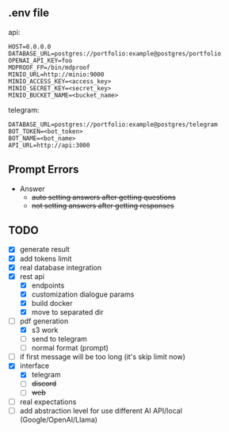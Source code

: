 ## .env file
api:
```text
HOST=0.0.0.0
DATABASE_URL=postgres://portfolio:example@postgres/portfolio
OPENAI_API_KEY=foo
MDPROOF_FP=/bin/mdproof
MINIO_URL=http://minio:9000
MINIO_ACCESS_KEY=<access_key>
MINIO_SECRET_KEY=<secret_key>
MINIO_BUCKET_NAME=<bucket_name>
```

telegram:
```text
DATABASE_URL=postgres://portfolio:example@postgres/telegram
BOT_TOKEN=<bot_token>
BOT_NAME=<bot_name>
API_URL=http://api:3000
```

## Prompt Errors
- Answer
  - ~~auto setting answers after getting questions~~
  - ~~not setting answers after getting responses~~


## TODO
- [x] generate result
- [x] add tokens limit
- [x] real database integration
- [x] rest api
  - [x] endpoints
  - [x] customization dialogue params
  - [x] build docker
  - [x] move to separated dir
- [ ] pdf generation
  - [x] s3 work
  - [ ] send to telegram
  - [ ] normal format (prompt)
- [ ] if first message will be too long (it's skip limit now)
- [x] interface
  - [x] telegram
  - [ ] ~~discord~~
  - [ ] ~~web~~
- [ ] real expectations
- [ ] add abstraction level for use different AI API/local (Google/OpenAI/Llama)
